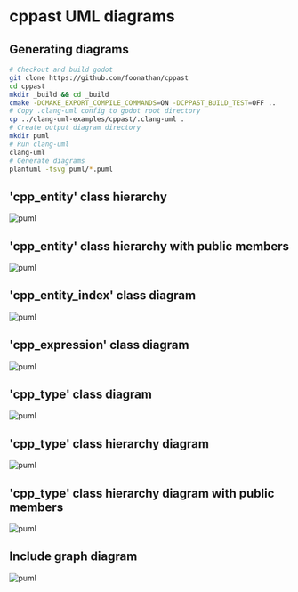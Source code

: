 # cppast UML diagrams

## Generating diagrams

```bash
# Checkout and build godot
git clone https://github.com/foonathan/cppast
cd cppast
mkdir _build && cd _build
cmake -DCMAKE_EXPORT_COMPILE_COMMANDS=ON -DCPPAST_BUILD_TEST=OFF ..
# Copy .clang-uml config to godot root directory
cp ../clang-uml-examples/cppast/.clang-uml .
# Create output diagram directory
mkdir puml
# Run clang-uml
clang-uml 
# Generate diagrams
plantuml -tsvg puml/*.puml
```

## 'cpp_entity' class hierarchy

![puml](puml/cpp_entity_class_hierarchy_diagram.svg)

## 'cpp_entity' class hierarchy with public members

![puml](puml/cpp_entity_class_hierarchy_full_diagram.svg)

## 'cpp_entity_index' class diagram

![puml](puml/cpp_entity_index_class_diagram.svg)

## 'cpp_expression' class diagram

![puml](puml/cpp_expression_class_diagram.svg)

## 'cpp_type' class diagram

![puml](puml/cpp_type_class_diagram.svg)

## 'cpp_type' class hierarchy diagram

![puml](puml/cpp_type_class_hierarchy_diagram.svg)

## 'cpp_type' class hierarchy diagram with public members

![puml](puml/cpp_type_class_hierarchy_full_diagram.svg)

## Include graph diagram

![puml](puml/include_graph_diagram.svg)
